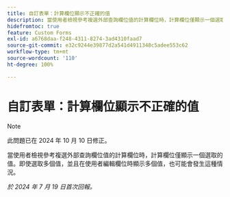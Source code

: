 ```yaml
---
title: 自訂表單：計算欄位顯示不正確的值
description: 當使用者檢視參考複選外部查詢欄位值的計算欄位時，計算欄位僅顯示一個選取的值。即使選取多個值，並且在使用者編輯欄位時顯示多個值，也可能會發生這種情況。
hidefromtoc: true
feature: Custom Forms
exl-id: a6768daa-f248-4311-8274-3ad4310faad7
source-git-commit: e32c9244e39877d2a541d4911348c5adee553c62
workflow-type: tm+mt
source-wordcount: '110'
ht-degree: 100%

---
```


# 自訂表單：計算欄位顯示不正確的值

>[!NOTE]
>
>此問題已在 2024 年 10 月 10 日修正。

當使用者檢視參考複選外部查詢欄位值的計算欄位時，計算欄位僅顯示一個選取的值。即使選取多個值，並且在使用者編輯欄位時顯示多個值，也可能會發生這種情況。

_於 2024 年 7 月 19 日首次回報。_
